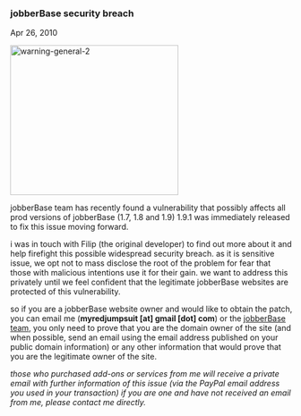 ### jobberBase security breach

Apr 26, 2010

<img alt="warning-general-2" class="alignleft size-medium wp-image-1352" height="268" src="http://www.redjumpsuit.net/wp-content/uploads/2010/04/warning-general-2-300x268.gif" title="warning-general-2" width="300"/>

jobberBase team has recently found a vulnerability that possibly affects all prod versions of jobberBase (1.7, 1.8 and 1.9) 1.9.1 was immediately released to fix this issue moving forward.

i was in touch with Filip (the original developer) to find out more about it and help firefight this possible widespread security breach. as it is sensitive issue, we opt not to mass disclose the root of the problem for fear that those with malicious intentions use it for their gain. we want to address this privately until we feel confident that the legitimate jobberBase websites are protected of this vulnerability.

so if you are a jobberBase website owner and would like to obtain the patch, you can email me (__myredjumpsuit \[at\] gmail \[dot\] com__) or the <a href="http://www.jobberbase.com/forum/topic2525-security-alert-job-site-owners-contact-us.html" target="_blank">jobberBase team</a>, you only need to prove that you are the domain owner of the site (and when possible, send an email using the email address published on your public domain information) or any other information that would prove that you are the legitimate owner of the site.

_those who purchased add-ons or services from me will receive a private email with further information of this issue (via the PayPal email address you used in your transaction) if you are one and have not received an email from me, please contact me directly._